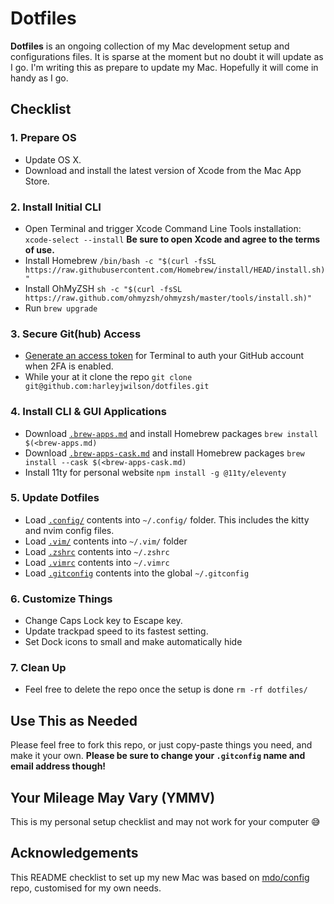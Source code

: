 # Dotfiles

**Dotfiles** is an ongoing collection of my Mac development setup and configurations files. It is sparse at the moment but no doubt it will update as I go. I'm writing this as prepare to update my Mac. Hopefully it will come in handy as I go.

## Checklist

### 1. Prepare OS

- Update OS X.
- Download and install the latest version of Xcode from the Mac App Store.

### 2. Install Initial CLI

- Open Terminal and trigger Xcode Command Line Tools installation: `xcode-select --install`
    **Be sure to open Xcode and agree to the terms of use.**
- Install Homebrew `/bin/bash -c "$(curl -fsSL https://raw.githubusercontent.com/Homebrew/install/HEAD/install.sh)"`
- Install OhMyZSH `sh -c "$(curl -fsSL https://raw.github.com/ohmyzsh/ohmyzsh/master/tools/install.sh)"`
- Run `brew upgrade`

### 3. Secure Git(hub) Access

- [Generate an access token](https://help.github.com/articles/creating-an-access-token-for-command-line-use/) for Terminal to auth your GitHub account when 2FA is enabled.
- While your at it clone the repo `git clone git@github.com:harleyjwilson/dotfiles.git`

### 4. Install CLI & GUI Applications

- Download [`.brew-apps.md`](/brew/brew-apps.md) and install Homebrew packages `brew install $(<brew-apps.md)`
- Download [`.brew-apps-cask.md`](/brew/brew-apps-cask.md) and install Homebrew packages `brew install --cask $(<brew-apps-cask.md)`
- Install 11ty for personal website `npm install -g @11ty/eleventy`

### 5. Update Dotfiles

- Load [`.config/`](.config/) contents into `~/.config/` folder. This includes the kitty and nvim config files.
- Load [`.vim/`](/.vim/) contents into `~/.vim/` folder
- Load [`.zshrc`](/.zshrc) contents into `~/.zshrc`
- Load [`.vimrc`](/.vimrc) contents into `~/.vimrc`
- Load [`.gitconfig`](/.gitconfig) contents into the global `~/.gitconfig`

### 6. Customize Things

- Change Caps Lock key to Escape key.
- Update trackpad speed to its fastest setting.
- Set Dock icons to small and make automatically hide

### 7. Clean Up

- Feel free to delete the repo once the setup is done `rm -rf dotfiles/`

## Use This as Needed

Please feel free to fork this repo, or just copy-paste things you need, and make it your own. **Please be sure to change your `.gitconfig` name and email address though!**

## Your Mileage May Vary (YMMV)

This is my personal setup checklist and may not work for your computer 😅

## Acknowledgements

This README checklist to set up my new Mac was based on [mdo/config](https://github.com/mdo/config) repo, customised for my own needs.
